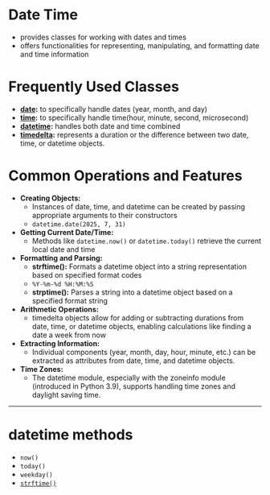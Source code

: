 # Date Time
- provides classes for working with dates and times
- offers functionalities for representing, manipulating, and formatting date and time information

# Frequently Used Classes
- **[date](./date.md):** to specifically handle dates (year, month, and day)
- **[time]():** to specifically handle time(hour, minute, second, microsecond)
- **[datetime](./datetimeclass.md):** handles both date and time combined 
- **[timedelta]():** represents a duration or the difference between two date, time, or datetime objects.


# Common Operations and Features
- **Creating Objects:**
    - Instances of date, time, and datetime can be created by passing appropriate arguments to their constructors
    - `datetime.date(2025, 7, 31)`
- **Getting Current Date/Time:**
    - Methods like `datetime.now()` or `datetime.today()` retrieve the current local date and time
- **Formatting and Parsing:**
    - **strftime():** Formats a datetime object into a string representation based on specified format codes
    - `%Y-%m-%d %H:%M:%S`
    - **strptime():** Parses a string into a datetime object based on a specified format string
- **Arithmetic Operations:**
    - timedelta objects allow for adding or subtracting durations from date, time, or datetime objects, enabling calculations like finding a date a week from now
- **Extracting Information:**
    - Individual components (year, month, day, hour, minute, etc.) can be extracted as attributes from date, time, and datetime objects.
- **Time Zones:**
    - The datetime module, especially with the zoneinfo module (introduced in Python 3.9), supports handling time zones and daylight saving time.

_______________________________________________________

# datetime methods
- `now()`
- `today()`
- `weekday()`
- [`strftime()`](./methods/strftime.md)